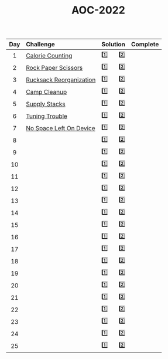 # <p align="center"> AOC-2022 </p>
<br>

| Day | Challenge | Solution | Complete |
|:---:|:---|:---:|:---:|
| 1 | [Calorie Counting](https://adventofcode.com/2022/day/1) | [:one:](./src/day01/part1.py)  &nbsp;  &nbsp;  &nbsp;  [:two:](./src/day01/part2.py) |
| 2 | [Rock Paper Scissors](https://adventofcode.com/2022/day/2) | [:one:](./src/day02/part1.py)  &nbsp;  &nbsp;  &nbsp;  [:two:](./src/day02/part2.py) |
| 3 | [Rucksack Reorganization](https://adventofcode.com/2022/day/3) | [:one:](./src/day03/part1.py)  &nbsp;  &nbsp;  &nbsp;  [:two:](./src/day03/part2.py) |
| 4 | [Camp Cleanup](https://adventofcode.com/2022/day/4) | [:one:](./src/day04/part1.py)  &nbsp;  &nbsp;  &nbsp;  [:two:](./src/day04/part2.py) |
| 5 | [Supply Stacks](https://adventofcode.com/2022/day/5) | [:one:](./src/day05/part1.py)  &nbsp;  &nbsp;  &nbsp;  [:two:](./src/day05/part2.py) |
| 6 | [Tuning Trouble](https://adventofcode.com/2022/day/6) | [:one:](./src/day06/part1.py)  &nbsp;  &nbsp;  &nbsp;  [:two:](./src/day06/part2.py) |
| 7 | [No Space Left On Device](https://adventofcode.com/2022/day/7) | [:one:](./src/day07/part1.py)  &nbsp;  &nbsp;  &nbsp;  [:two:](./src/day07/part2.py) |
| 8 | [](https://adventofcode.com/2022/day/8) | [:one:](./src/day08/part1.py)  &nbsp;  &nbsp;  &nbsp;  [:two:](./src/day08/part2.py) |
| 9 | [](https://adventofcode.com/2022/day/9) | [:one:](./src/day09/part1.py)  &nbsp;  &nbsp;  &nbsp;  [:two:](./src/day09/part2.py) |
| 10 | [](https://adventofcode.com/2022/day/10) | [:one:](./src/day10/part1.py)  &nbsp;  &nbsp;  &nbsp;  [:two:](./src/day10/part2.py) |
| 11 | [](https://adventofcode.com/2022/day/11) | [:one:](./src/day11/part1.py)  &nbsp;  &nbsp;  &nbsp;  [:two:](./src/day11/part2.py) |
| 12 | [](https://adventofcode.com/2022/day/12) | [:one:](./src/day12/part12.py)  &nbsp;  &nbsp;  &nbsp;  [:two:](./src/day12/part12.py) |
| 13 | [](https://adventofcode.com/2022/day/13) | [:one:](./src/day13/part1.py)  &nbsp;  &nbsp;  &nbsp;  [:two:](./src/day13/part2.py) |
| 14 | [](https://adventofcode.com/2022/day/14) | [:one:](./src/day14/part1.py)  &nbsp;  &nbsp;  &nbsp;  [:two:](./src/day14/part2.py) |
| 15 | [](https://adventofcode.com/2022/day/15) | [:one:](./src/day15/part1.py)  &nbsp;  &nbsp;  &nbsp;  [:two:](./src/day15/part2.py) |
| 16 | [](https://adventofcode.com/2022/day/16) | [:one:](./src/day16/part12.py)  &nbsp;  &nbsp;  &nbsp;  [:two:](./src/day16/part12.py) |
| 17 | [](https://adventofcode.com/2022/day/17) | [:one:](./src/day17/part12.py)  &nbsp;  &nbsp;  &nbsp;  [:two:](./src/day17/part12.py) |
| 18 | [](https://adventofcode.com/2022/day/18) | [:one:](./src/day18/part12.py)  &nbsp;  &nbsp;  &nbsp;  [:two:](./src/day18/part12.py) |
| 19 | [](https://adventofcode.com/2022/day/19) | [:one:](./src/day19/part1.py)  &nbsp;  &nbsp;  &nbsp;  [:two:](./src/day19/part2.py) |
| 20 | [](https://adventofcode.com/2022/day/20) | [:one:](./src/day20/part12.py)  &nbsp;  &nbsp;  &nbsp;  [:two:](./src/day20/part12.py) |
| 21 | [](https://adventofcode.com/2022/day/21) | [:one:](./src/day21/part1.py)  &nbsp;  &nbsp;  &nbsp;  [:two:](./src/day21/part2.py) |
| 22 | [](https://adventofcode.com/2022/day/22) | [:one:](./src/day22/part1.py)  &nbsp;  &nbsp;  &nbsp;  [:two:](./src/day22/part2.py) |
| 23 | [](https://adventofcode.com/2022/day/23) | [:one:](./src/day23/part1.py)  &nbsp;  &nbsp;  &nbsp;  [:two:](./src/day23/part2.py) |
| 24 | [](https://adventofcode.com/2022/day/24) | [:one:](./src/day24/part12.py)  &nbsp;  &nbsp;  &nbsp;  [:two:](./src/day24/part12.py) |
| 25 | [](https://adventofcode.com/2022/day/25) | [:one:](./src/day25/part1.py)  &nbsp;  &nbsp;  &nbsp;  [:two:](./src/day25/part1.py) |
